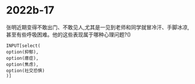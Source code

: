 # 2022b-17
张明近期变得不敢出门、不敢见人,尤其是一见到老师和同学就冒冷汗、手脚冰凉,
甚至有些呼吸困难。他的这些表现属于哪种心理问题?()
```meta-bind
INPUT[select(
option(抑郁),
option(癔症),
option(焦虑),
option(社交恐惧)
)]
```